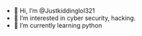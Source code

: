 - 👋 Hi, I’m @Justkiddinglol321
- 👀 I’m interested in cyber security, hacking.
- 🌱 I’m currently learning python
<!---
Justkiddinglol321/Justkiddinglol321 is a ✨ special ✨ repository because its `README.md` (this file) appears on your GitHub profile.
You can click the Preview link to take a look at your changes.
--->
